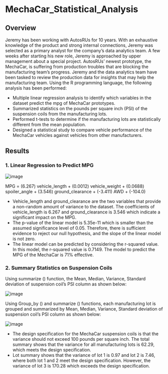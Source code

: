 # MechaCar_Statistical_Analysis
## Overview
Jeremy has been working with AutosRUs for 10 years. With an exhaustive knowledge of the product and strong internal connections, Jeremy was selected as a primary analyst for the company’s data analytics team. A few weeks after starting his new role, Jeremy is approached by upper management about a special project. AutosRUs’ newest prototype, the MechaCar, is suffering from production troubles that are blocking the manufacturing team’s progress. Jeremy and the data analytics team have been tasked to review the production data for insights that may help the manufacturing team. Using the R programming language, the following analysis has been performed:

- Multiple linear regression analysis to identify which variables in the dataset predict the mpg of MechaCar prototypes.
- Summarized statistics on the pounds per square inch (PSI) of the suspension coils from the manufacturing lots.
- Performed t-tests to determine if the manufacturing lots are statistically different from the mean population.
- Designed a statistical study to compare vehicle performance of the MechaCar vehicles against vehicles from other manufacturers.

## Results
### 1.  Linear Regression to Predict MPG

![image](https://user-images.githubusercontent.com/76491891/120903008-7daa7980-c611-11eb-9e54-15297e0e244e.png)

MPG = (6.267) vehicle_length + (0.0012) vehicle_weight + (0.0688) spoiler_angle + (3.546) ground_clearance + (-3.411) AWD + (-104.0)

- Vehicle_length and ground_clearance are the two variables that provide a non-random amount of variance to the dataset. The coefficients of vehicle_length is 6.267 and ground_clearance is 3.546 which indicate a significant impact on the MPG.
- The p-value of the linear model is 5.35e-11 which is smaller than the assumed significance level of 0.05. Therefore, there is sufficient evidence to reject our null hypothesis, and the slope of the linear model is not zero.
- The linear model can be predicted by considering the r-squared value. In this model, the r-squared value is 0.7149. The model to predict the MPG of the MechaCar is 71% effective.

### 2.  Summary Statistics on Suspension Coils
Using summarize () function, the Mean, Median, Variance, Standard deviation of suspension coil’s PSI column as shown below:

![image](https://user-images.githubusercontent.com/76491891/120903070-06291a00-c612-11eb-842d-77409098aa48.png)

Using Group_by () and summarize () functions, each manufacturing lot is grouped and summarized by Mean, Median, Variance, Standard deviation of suspension coil’s PSI column as shown below:

![image](https://user-images.githubusercontent.com/76491891/120903089-248f1580-c612-11eb-93fd-63924bef6a04.png)

- The design specification for the MechaCar suspension coils is that the variance should not exceed 100 pounds per square inch. The total summary shows that the variance for all manufacturing lots is 62.29, which meets the design specification.
- Lot summary shows that the variance of lot 1 is 0.97 and lot 2 is 7.46, where both lot 1 and 2 meet the design specification. However, the variance of lot 3 is 170.28 which exceeds the design specification. 
